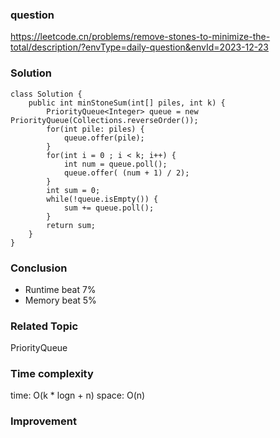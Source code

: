 ### question
https://leetcode.cn/problems/remove-stones-to-minimize-the-total/description/?envType=daily-question&envId=2023-12-23

### Solution
```
class Solution {
    public int minStoneSum(int[] piles, int k) {
        PriorityQueue<Integer> queue = new PriorityQueue(Collections.reverseOrder());
        for(int pile: piles) {
            queue.offer(pile);
        }
        for(int i = 0 ; i < k; i++) {
            int num = queue.poll();
            queue.offer( (num + 1) / 2);
        }
        int sum = 0;
        while(!queue.isEmpty()) {
            sum += queue.poll();
        }
        return sum;
    }
}
```
### Conclusion
- Runtime beat 7%
- Memory beat 5%

### Related Topic
PriorityQueue

### Time complexity
time: O(k * logn + n)
space: O(n)

### Improvement